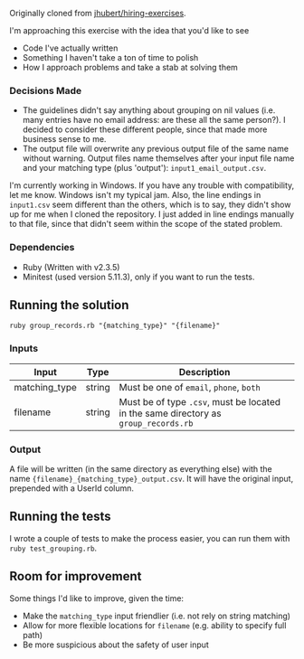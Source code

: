 Originally cloned from [jhubert/hiring-exercises](https://github.com/jhubert/hiring-exercises/tree/master/grouping).

I'm approaching this exercise with the idea that you'd like to see
- Code I've actually written
- Something I haven't take a ton of time to polish
- How I approach problems and take a stab at solving them

### Decisions Made
- The guidelines didn't say anything about grouping on nil values (i.e. many entries have no email address: are these all the same person?). I decided to consider these different people, since that made more business sense to me.
- The output file will overwrite any previous output file of the same name without warning. Output files name themselves after your input file name and your matching type (plus 'output'): `input1_email_output.csv`.

I'm currently working in Windows. If you have any trouble with compatibility, let me know. Windows isn't my typical jam.
Also, the line endings in `input1.csv` seem different than the others, which is to say, they didn't show up for me when I cloned the repository. I just added in line endings manually to that file, since that didn't seem within the scope of the stated problem.

### Dependencies
- Ruby (Written with v2.3.5)
- Minitest (used version 5.11.3), only if you want to run the tests.

## Running the solution
`ruby group_records.rb "{matching_type}" "{filename}"`

### Inputs

| Input | Type | Description |
|---|---|---|
| matching_type | string | Must be one of `email`, `phone`, `both`|
| filename | string | Must be of type `.csv`, must be located in the same directory as `group_records.rb`|

### Output

A file will be written (in the same directory as everything else) with the name `{filename}_{matching_type}_output.csv`. It will have the original input, prepended with a UserId column.

## Running the tests

I wrote a couple of tests to make the process easier, you can run them with `ruby test_grouping.rb`.

## Room for improvement
Some things I'd like to improve, given the time:
- Make the `matching_type` input friendlier (i.e. not rely on string matching)
- Allow for more flexible locations for `filename` (e.g. ability to specify full path)
- Be more suspicious about the safety of user input
